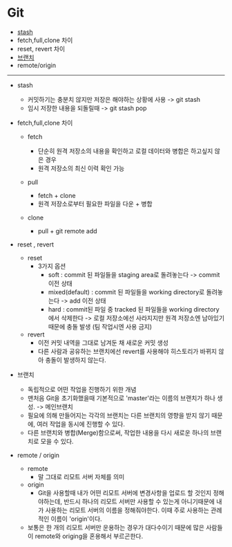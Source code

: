 # Git

- [stash](#stash)
- fetch,full,clone 차이
- reset, revert 차이 
- [브랜치](#브랜치)
- remote/origin

---

- stash
  -  커밋하기는 충분치 않지만 저장은 해야하는 상황에 사용 -> git stash 
  -  임시 저장한 내용을 되돌릴때 -> git stash pop

- fetch,full,clone 차이 
  - fetch 
    - 단순히 원격 저장소의 내용을 확인하고 로컬 데이터와 병합은 하고싶지 않은 경우 
    - 원격 저장소의 최신 이력 확인 가능 
  
  - pull
    - fetch + clone 
    - 원격 저장소로부터 필요한 파일을 다운 + 병합 

  - clone 
    - pull + git remote add 

- reset , revert
  - reset 
    - 3가지 옵션 
      - soft : commit 된 파일들을 staging area로 돌려놓는다 -> commit 이전 상태 
      - mixed(default) : commit 된 파일들을 working directory로 돌려놓는다 -> add 이전 상태 
      - hard : commit된 파일 중 tracked 된 파일들을 working directory에서 삭제한다 -> 로컬 저장소에선 사라지지만 원격 저장소엔 남아있기때문에 충돌 발생 (팀 작업시엔 사용 금지)
  - revert
    - 이전 커밋 내역을 그대로 남겨둔 채 새로운 커밋 생성 
    - 다른 사람과 공유하는 브랜치에선 revert를 사용해야 히스토리가 바뀌지 않아 충돌이 발생하지 않는다.

- 브랜치 
  - 독립적으로 어떤 작업을 진행하기 위한 개념 
  - 맨처음 Git을 초기화했을때 기본적으로 'master'라는 이름의 브랜치가 하나 생성. -> 메인브랜치 
  - 필요에 의해 만들어지는 각각의 브랜치는 다른 브랜치의 영향을 받지 않기 때문에, 여러 작업을 동시에 진행할 수 있다. 
  - 다른 브랜치와 병합(Merge)함으로써, 작업한 내용을 다시 새로운 하나의 브랜치로 모을 수 있다.


- remote / origin
  - remote 
    - 말 그대로 리모트 서버 자체를 의미 
  - origin
    - Git을 사용할때 내가 어떤 리모트 서버에 변경사항을 업로드 할 것인지 정해야하는데, 반드시 하나의 리모트 서버만 사용할 수 있는게 아니기때문에 내가 사용하는 리모트 서버의 이름을 정해줘야한다. 이때 주로 사용하는 관례적인 이름이 'origin'이다.
  - 보통은 한 개의 리모트 서버만 운용하는 경우가 대다수이기 때문에 많은 사람들이 remote와 origing을 혼용해서 부르곤한다.
